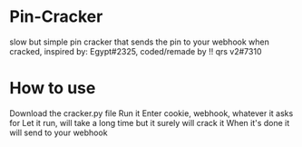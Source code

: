 # Pin-Cracker
slow but simple pin cracker that sends the pin to your webhook when cracked, inspired by: Egypt#2325, coded/remade by !! qrs v2#7310

# How to use
Download the cracker.py file
Run it
Enter cookie, webhook, whatever it asks for
Let it run, will take a long time but it surely will crack it
When it's done it will send to your webhook
